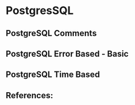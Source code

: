 # PostgresSQL

## PostgreSQL Comments

## PostgreSQL Error Based - Basic

## PostgreSQL Time Based


## References:
